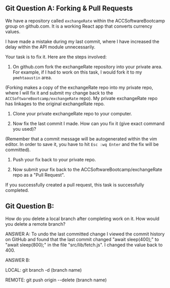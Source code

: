 ## Git Question A: Forking & Pull Requests

We have a repository called `exchangeRate` within the ACCSoftwareBootcamp group on github.com.  It is a working React app that converts currency values.

I have made a mistake during my last commit, where I have increased the delay within the API module unnecessarily. 

Your task is to fix it. Here are the steps involved:

1. On github.com fork the exchangeRate repository into your private area.  For example, if I had to work on this task, I would fork it to my `pmehtaaustin` area.

(Forking makes a copy of the exchangeRate repo into my private repo, where I will fix it and submit my change back to the `ACCSoftwareBootcamp/exchangeRate` repo). My private exchangeRate repo has linkages to the original exchangeRate repo.

1. Clone your private exchangeRate repo to your computer.

1. Now fix the last commit I made. How can you fix it (give exact command you used)?

(Remember that a commit message will be autogenerated within the vim editor.  In order to save it, you have to hit `Esc :wq Enter` and the fix will be committed).

1. Push your fix back to your private repo.

1. Now submit your fix back to the ACCSoftwareBootcamp/exchangeRate repo as a "Pull Request".

If you successfully created a pull request, this task is successfully completed.


## Git Question B:

How do you delete a local branch after completing work on it.  How would you delete a remote branch?


ANSWER A:
To undo the last committed change I viewed the commit history on GitHub and found that the last commit changed "await sleep(400);" to "await sleep(800);" in the file "src/lib/fetch.js". I changed the value back to 400.

ANSWER B: 

LOCAL:
git branch -d (branch name)

REMOTE:
git push origin --delete (branch name)

